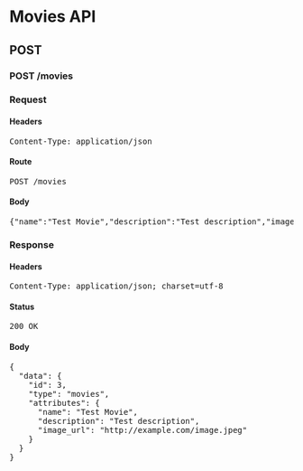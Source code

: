 # Movies API

## POST

### POST /movies
### Request

#### Headers

<pre>Content-Type: application/json</pre>

#### Route

<pre>POST /movies</pre>

#### Body

<pre>{"name":"Test Movie","description":"Test description","image_url":"http://example.com/image.jpeg"}</pre>

### Response

#### Headers

<pre>Content-Type: application/json; charset=utf-8</pre>

#### Status

<pre>200 OK</pre>

#### Body

<pre>{
  "data": {
    "id": 3,
    "type": "movies",
    "attributes": {
      "name": "Test Movie",
      "description": "Test description",
      "image_url": "http://example.com/image.jpeg"
    }
  }
}</pre>
